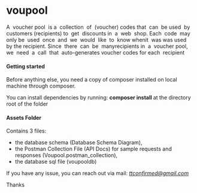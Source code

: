 # voupool
A ​ ​voucher​ ​pool ​ ​is​ ​a ​ ​collection ​ ​of ​ ​(voucher)​ ​codes​ ​that ​ ​can ​ ​be ​ ​used ​ ​by​ ​customers​ ​(recipients) to ​ ​get ​ ​discounts​ ​in ​ ​a ​ ​web ​ ​shop. Each ​ ​code ​ ​may​ ​only​ ​be ​ ​used ​ ​once ​ ​and ​ ​we ​ ​would ​ ​like ​ ​to ​ ​know​ ​when ​ ​it ​ ​was​ ​was​ ​used ​ ​by​ ​the recipient. Since ​ ​there ​ ​can ​ ​be ​ ​many​ ​recipients​ ​in ​ ​a ​ ​voucher​ ​pool, ​ ​we ​ ​need ​ ​a ​ ​call ​ ​that ​ ​auto-generates voucher​ ​codes​ ​for​ ​each ​ ​recipient

<h4> Getting started </h4>
Before anything else, you need a copy of composer installed on local machine through composer.

<p> You can install dependencies by running: <b> composer install </b> at the directory root of the folder </p>

<h4> Assets Folder </h4>
Contains 3 files: 
<ul> 
  <li> the database schema (Database Schema Diagram), </li> 
  <li> the Postman Collection File (API Docs) for sample requests and responses (Voupool.postman_collection), </li> 
  <li> the database sql file (voupooldb) </li>
</ul>

If you have any issue, you can reach out via mail: <em> ttconfirmed@gmail.com </em>

Thanks
